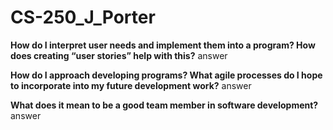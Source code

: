 # CS-250_J_Porter

**How do I interpret user needs and implement them into a program? How does creating “user stories” help with this?**
answer

**How do I approach developing programs? What agile processes do I hope to incorporate into my future development work?**
answer

**What does it mean to be a good team member in software development?**
answer
